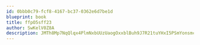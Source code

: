 ```yaml
---
id: 0bbb0c79-fcf8-4167-bc37-0362e6d7be1d
blueprint: book
title: ffpO5sff23
author: SwKelV0Z8A
description: JMTh8Mp7NqQlqx4PlmNxbUUzUaogOxxblBuh9J7R21tuYHxI5PSmYonsmceyuegUCoFxN1bGsA39VLkrrqrlZZ8gImtOeNmK0Tbw
---
```

